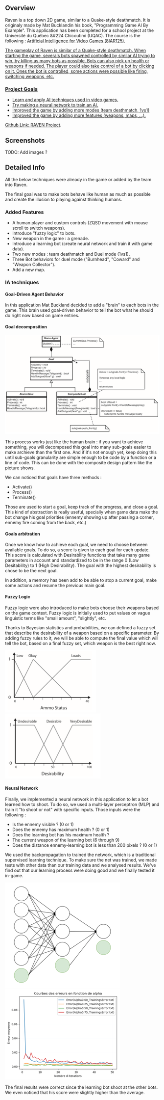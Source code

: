 <!---
Gregoire Boiron <gregoire.boiron@gmail.com>
Copyright (c) 2018 Gregoire Boiron  All Rights Reserved.
--->

Overview
--------------------
Raven is a top down 2D game, similar to a Quake-style deathmatch. It is originaly made by Mat Bucklandin his book, "Programming Game AI By Example". This application has been completed for a school project at the Université du Québec &#224 Chicoutimi (UQAC). The course is the following : <a href="http://cours.uqac.ca/8IAR125"> Artificial Intelligence for Video Games (8IAR125).

The gameplay of Raven is similar of a Quake-style deathmatch. When starting the game, severals bots spawned controlled by similar AI trying to win, by killing as many bots as possible. Bots can also pick up health or weapons if needed. The player could also take control of a bot by clicking on it. Ones the bot is controlled, some actions were possible like firing, switching weapons, etc.

### Project Goals
* Learn and apply AI techniques used in video games.
* Try making a neural network to train an AI.
* Improved the game by adding more modes (team deathmatch, 1vs1)
* Improved the game by adding more features (weapons, maps, ...).

<span class="table_title">Github Link</span>: <a href="https://github.com/Graygzou/Raven-IA">RAVEN Project</a>.

Screenshots
--------------------
TODO: Add images ?

Detailed Info
--------------------
All the below techniques were already in the game or added by the team into Raven.

The final goal was to make bots behave like human as much as possible and create the illusion to playing against thinking humans.

### Added Features
* A human player and custom controls (ZQSD movement with mouse scroll to switch weapons).
* Introduce "fuzzy logic" to bots.
* New weapon in the game : a grenade.
* Introduce a learning bot (create neural network and train it with game data).
* Two new modes : team deathmatch and Duel mode (1vs1).
* Three Bot behaviors for duel mode ("Burnhead", "Coward" and "Weapon Collector").
* Add a new map.

### IA techniques
#### Goal-Driven Agent Behavior
In this application Mat Buckland decided to add a "brain" to each bots in the game. This brain used goal-driven behavior to tell the bot what he should do right now based on game entries.

#### Goal decomposition
<img class="class-diagram" src="/assets/project-images/raven/goals-composite.png">

This process works just like the human brain : if you want to achieve something, you will decomposed this goal into many sub-goals easier to make archieve than the first one. And if it's not enough yet, keep doing this until sub-goals granularity are simple enough to be code by a function or a line of code. This can be done with the composite design pattern like the picture shows.

We can noticed that goals have three methods :
* Activate()
* Process()
* Terminate()

Those are used to start a goal, keep track of the progress, and close a goal. This kind of abstraction is really useful, specially when game data make the bot change his goal priorities (ennemy showing up after passing a corner, ennemy fire coming from the back, etc.)

#### Goals arbitration
Once we know how to achieve each goal, we need to choose between available goals. To do so, a score is given to each goal for each update. This score is calculated with Desirability functions that take many game parameters in account and standardized to be in the range 0 (Low Desitability) to 1 (High Desirability). The goal with the highest desirability is chose to be the next goal.

In addition, a memory has been add to be able to stop a current goal, make some actions and resume the previous main goal.

#### Fuzzy Logic
Fuzzy logic were also introduced to make bots choose their weapons based on the game context. Fuzzy logic is initially used to put values on vague linguistic terms like "small amount", "slightly", etc.

Thanks to Bayesian statistics and probabilities, we can defined a fuzzy set that describe the desirability of a weapon based on a specific parameter. By adding fuzzy rules to it, we will be able to compute the final value which will tell the bot, based on a final fuzzy set, which weapon is the best right now.

<div class="bloc-images">
		    <img src="/assets/project-images/raven/ammo-fuzzy.png">
		    <img src="/assets/project-images/raven/weapon-fuzzy.png">
</div>

#### Neural Network
Finally, we implemented a neural network in this application to let a bot learned how to shoot. To do so, we used a multi-layer perceptron (MLP) and train it "to shoot or not" with specific inputs. Those inputs were the following :
* Is the ennemy visible ? (0 or 1)
* Does the ennemy has maximum health ? (0 or 1)
* Does the learning bot has his maximum health ?
* The current weapon of the learning bot (6 through 9)
* Does the distance ennemy-learning bot is less than 200 pixels ? (0 or 1)

We used the backpropagation to trained the network, which is a traditional supervised learning technique. To make sure the net was trained, we made tests with other data than our training data and we analysed results. We've find out that our learning process were doing good and we finally tested it in-game.

<div class="bloc-images">
		<img src="/assets/project-images/raven/network.png">
	  <img src="/assets/project-images/raven/results.png">
</div>

The final results were correct since the learning bot shoot at the other bots. We even noticed that his score were slightly higher than the average.
